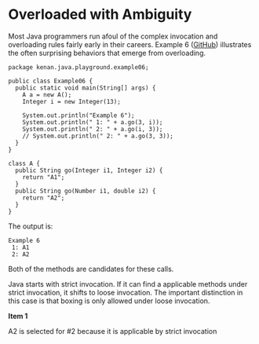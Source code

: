 # Overloaded with Ambiguity

Most Java programmers run afoul of the complex invocation and overloading
rules fairly early in their careers. Example 6 ([GitHub][github]) illustrates
the often surprising behaviors that emerge from overloading.

    package kenan.java.playground.example06;
    
    public class Example06 {
      public static void main(String[] args) {
        A a = new A();
        Integer i = new Integer(13);
    
        System.out.println("Example 6");
        System.out.println(" 1: " + a.go(3, i));
        System.out.println(" 2: " + a.go(i, 3));
        // System.out.println(" 2: " + a.go(3, 3));
      }
    }
    
    class A {
      public String go(Integer i1, Integer i2) {
        return "A1";
      }
      public String go(Number i1, double i2) {
        return "A2";
      }
    }

The output is:

    Example 6
     1: A1
     2: A2

Both of the methods are candidates for these calls.

Java starts with strict invocation. If it can find a applicable methods
under strict invocation, it shifts to loose invocation. The important 
distinction in this case is that boxing is only allowed under loose
invocation.

**Item 1**

A2 is selected for #2 because it is applicable by strict invocation


[ex1]: http://www.0xc0deshop.com/2014/05/overriding-instance-methods-in-java.html
[jls8]: http://docs.oracle.com/javase/specs/jls/se8/jls8.pdf
[github]: https://github.com/kevinkenan/java-playground/blob/master/src/main/java/Example06.java
